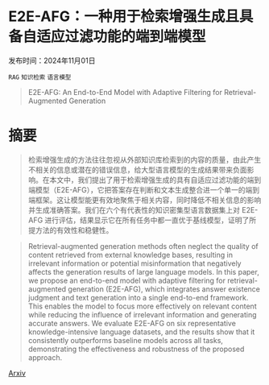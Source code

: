 # E2E-AFG：一种用于检索增强生成且具备自适应过滤功能的端到端模型

发布时间：2024年11月01日

`RAG` `知识检索` `语言模型`

> E2E-AFG: An End-to-End Model with Adaptive Filtering for Retrieval-Augmented Generation

# 摘要

> 检索增强生成的方法往往忽视从外部知识库检索到的内容的质量，由此产生不相关的信息或潜在的错误信息，给大型语言模型的生成结果带来负面影响。在本文中，我们提出了用于检索增强生成的具有自适应过滤功能的端到端模型（E2E-AFG），它把答案存在判断和文本生成整合进一个单一的端到端框架。这让模型能更有效地聚焦于相关内容，同时降低不相关信息的影响并生成准确答案。我们在六个有代表性的知识密集型语言数据集上对 E2E-AFG 进行评估，结果显示它在所有任务中都一直优于基线模型，证明了所提方法的有效性和稳健性。

> Retrieval-augmented generation methods often neglect the quality of content retrieved from external knowledge bases, resulting in irrelevant information or potential misinformation that negatively affects the generation results of large language models. In this paper, we propose an end-to-end model with adaptive filtering for retrieval-augmented generation (E2E-AFG), which integrates answer existence judgment and text generation into a single end-to-end framework. This enables the model to focus more effectively on relevant content while reducing the influence of irrelevant information and generating accurate answers. We evaluate E2E-AFG on six representative knowledge-intensive language datasets, and the results show that it consistently outperforms baseline models across all tasks, demonstrating the effectiveness and robustness of the proposed approach.

[Arxiv](https://arxiv.org/abs/2411.00437)